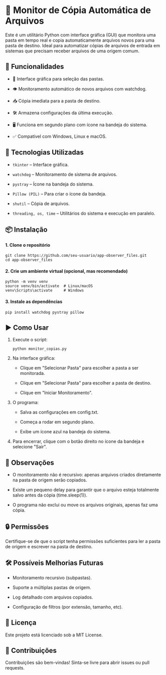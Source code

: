 # 📁 Monitor de Cópia Automática de Arquivos

Este é um utilitário Python com interface gráfica (GUI) que monitora uma pasta em tempo real e copia automaticamente arquivos novos para uma pasta de destino. Ideal para automatizar cópias de arquivos de entrada em sistemas que precisam receber arquivos de uma origem comum.


## 🚀 Funcionalidades

- 📂 Interface gráfica para seleção das pastas.

- 👁️ Monitoramento automático de novos arquivos com watchdog.

- 📥 Cópia imediata para a pasta de destino.

- 🛠️ Armazena configurações da última execução.

- 🖥️ Funciona em segundo plano com ícone na bandeja do sistema.

- ✅ Compatível com Windows, Linux e macOS.



## 🧰 Tecnologias Utilizadas

- ``tkinter`` – Interface gráfica.

- ``watchdog`` – Monitoramento de sistema de arquivos.

- ``pystray`` – Ícone na bandeja do sistema.

- ``Pillow (PIL)`` – Para criar o ícone da bandeja.

- ``shutil`` – Cópia de arquivos.

- ``threading, os, time`` – Utilitários do sistema e execução em paralelo.



## 📦 Instalação

#### 1. Clone o repositório
```
git clone https://github.com/seu-usuario/app-observer_files.git
cd app-observer_files
```

#### 2. Crie um ambiente virtual (opcional, mas recomendado)
```
python -m venv venv
source venv/bin/activate  # Linux/macOS
venv\Scripts\activate     # Windows
```

#### 3. Instale as dependências
```
pip install watchdog pystray pillow
```


## ▶️ Como Usar

1. Execute o script:

    ```
    python monitor_copias.py
    ```


2. Na interface gráfica:

    - Clique em "Selecionar Pasta" para escolher a pasta a ser monitorada.

    - Clique em "Selecionar Pasta" para escolher a pasta de destino.

    - Clique em "Iniciar Monitoramento".


3. O programa:

    - Salva as configurações em config.txt.

    - Começa a rodar em segundo plano.

    - Exibe um ícone azul na bandeja do sistema.

4. Para encerrar, clique com o botão direito no ícone da bandeja e selecione "Sair".



## 📝 Observações

- O monitoramento não é recursivo: apenas arquivos criados diretamente na pasta de origem serão copiados.

- Existe um pequeno delay para garantir que o arquivo esteja totalmente salvo antes da cópia (time.sleep(1)).

- O programa não exclui ou move os arquivos originais, apenas faz uma cópia.



## 🔒 Permissões

Certifique-se de que o script tenha permissões suficientes para ler a pasta de origem e escrever na pasta de destino.



## 🛠️ Possíveis Melhorias Futuras

- Monitoramento recursivo (subpastas).

- Suporte a múltiplas pastas de origem.

- Log detalhado com arquivos copiados.

- Configuração de filtros (por extensão, tamanho, etc).



## 📄 Licença

Este projeto está licenciado sob a MIT License.


## 🤝 Contribuições

Contribuições são bem-vindas! 
Sinta-se livre para abrir issues ou pull requests.